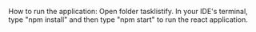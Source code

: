 How to run the application:
Open folder tasklistify. In your IDE's terminal, type "npm install" and then type "npm start" to run the react application.  
